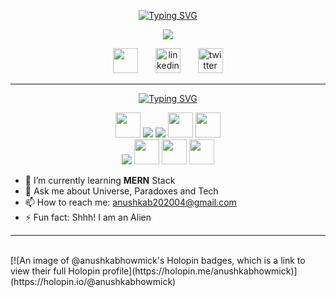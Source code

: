 <!-- My name and brief -->
<p align="center">
<a href="https://git.io/typing-svg"><img src="https://readme-typing-svg.demolab.com?font=Fira+Code&size=30&pause=1000&color=FFFFFFFF&center=true&repeat=false&width=450&lines=Anushka+Bhowmick" alt="Typing SVG" /></a>
  
</p>
<p align="center">
  <a href="https://github.com/Anushka-Bhowmick/readme-typing-svg">
    <img src="https://readme-typing-svg.demolab.com/?lines=Full-Stack%20Web%20Developer;Open%20Source%20Enthusiast;Always%20learning%20new%20Stuffs&font=Fira%20Code&center=true&width=440&height=45&color=1BFFDF&vCenter=true&pause=1000&size=22" /></a>
</p>

<!-- Social icons section -->
<p align="center">
  <a href="https://github.com/Anushka-Bhowmick"><img src='https://w7.pngwing.com/pngs/652/164/png-transparent-github-computer-icons-directory-software-repository-github-white-cat-like-mammal-carnivoran-thumbnail.png' height='40' /></a> 
   &#8287;&#8287;&#8287;&#8287;&#8287;
  <a href="https://www.linkedin.com/in/anushkabhowmick/"><img src='https://w7.pngwing.com/pngs/887/616/png-transparent-linkedin-icon-linkedin-text-rectangle-logo-thumbnail.png' alt='linkedin' height='40'/></a>
   &#8287;&#8287;&#8287;&#8287;&#8287;
   <a href="https://twitter.com/@Anushkalien"><img src='https://img.freepik.com/premium-vector/new-twitter-logo-x-2023-twitter-x-logo-vector-download_691560-10808.jpg?w=740' alt='twitter' height='40'/></a>
</p>
<hr>


<!-- Skills -->
<p align="center">
 <a href="https://git.io/typing-svg"><img src="https://readme-typing-svg.demolab.com?font=Fira+Code&size=30&pause=1000&color=F7F7F7FF&center=true&repeat=false&width=435&lines=--Skills--" alt="Typing SVG" /></a>
</p>
<p align="center">
  <img src="https://cdn.svgporn.com/logos/react.svg" height='40'/>
  <img src="https://img.shields.io/badge/html5%20-%23E34F26.svg?&style=for-the-badge&logo=html5&logoColor=white"/> 
  <img src="https://img.shields.io/badge/css3%20-%231572B6.svg?&style=for-the-badge&logo=css3&logoColor=white"/>
  <img src="https://cdn.svgporn.com/logos/nodejs-icon.svg" height='40'/>
  <img src="https://cdn.svgporn.com/logos/javascript.svg" height='40'/><br>
  <img src="https://img.shields.io/badge/git%20-%23F05033.svg?&style=for-the-badge&logo=git&logoColor=white"/> 
  <img src="https://cdn.svgporn.com/logos/java.svg" height='40'/>
  <img src="https://cdn.svgporn.com/logos/python.svg" height='40'/>
  <img src="https://cdn.svgporn.com/logos/c-plusplus.svg" height='40'/>
</p>

- 🌱 I’m currently learning **MERN** Stack 
- 💬 Ask me about Universe, Paradoxes and Tech 
- 📫 How to reach me: anushkab202004@gmail.com 
- ⚡ Fun fact: Shhh! I am an Alien 

<hr>
<br />
[![An image of @anushkabhowmick's Holopin badges, which is a link to view their full Holopin profile](https://holopin.me/anushkabhowmick)](https://holopin.io/@anushkabhowmick)
